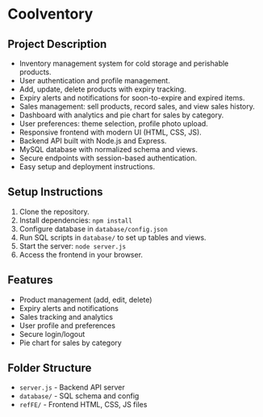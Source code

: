 # Coolventory

## Project Description

- Inventory management system for cold storage and perishable products.
- User authentication and profile management.
- Add, update, delete products with expiry tracking.
- Expiry alerts and notifications for soon-to-expire and expired items.
- Sales management: sell products, record sales, and view sales history.
- Dashboard with analytics and pie chart for sales by category.
- User preferences: theme selection, profile photo upload.
- Responsive frontend with modern UI (HTML, CSS, JS).
- Backend API built with Node.js and Express.
- MySQL database with normalized schema and views.
- Secure endpoints with session-based authentication.
- Easy setup and deployment instructions.

## Setup Instructions

1. Clone the repository.
2. Install dependencies: `npm install`
3. Configure database in `database/config.json`
4. Run SQL scripts in `database/` to set up tables and views.
5. Start the server: `node server.js`
6. Access the frontend in your browser.

## Features

- Product management (add, edit, delete)
- Expiry alerts and notifications
- Sales tracking and analytics
- User profile and preferences
- Secure login/logout
- Pie chart for sales by category

## Folder Structure

- `server.js` - Backend API server
- `database/` - SQL schema and config
- `refFE/` - Frontend HTML, CSS, JS files
